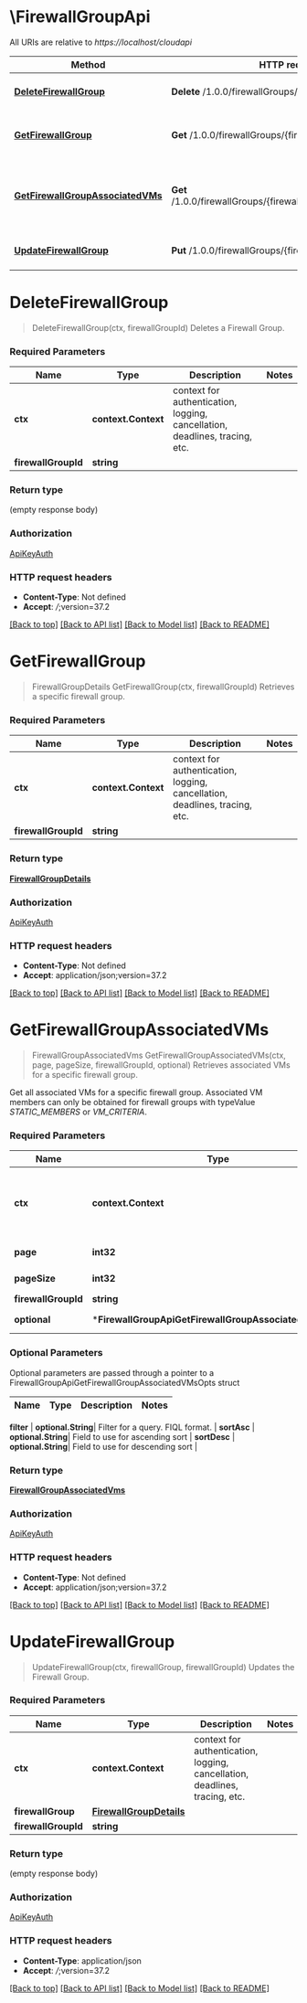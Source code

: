 # \FirewallGroupApi

All URIs are relative to *https://localhost/cloudapi*

Method | HTTP request | Description
------------- | ------------- | -------------
[**DeleteFirewallGroup**](FirewallGroupApi.md#DeleteFirewallGroup) | **Delete** /1.0.0/firewallGroups/{firewallGroupId} | Deletes a Firewall Group.
[**GetFirewallGroup**](FirewallGroupApi.md#GetFirewallGroup) | **Get** /1.0.0/firewallGroups/{firewallGroupId} | Retrieves a specific firewall group.
[**GetFirewallGroupAssociatedVMs**](FirewallGroupApi.md#GetFirewallGroupAssociatedVMs) | **Get** /1.0.0/firewallGroups/{firewallGroupId}/associatedVMs | Retrieves associated VMs for a specific firewall group.
[**UpdateFirewallGroup**](FirewallGroupApi.md#UpdateFirewallGroup) | **Put** /1.0.0/firewallGroups/{firewallGroupId} | Updates the Firewall Group.


# **DeleteFirewallGroup**
> DeleteFirewallGroup(ctx, firewallGroupId)
Deletes a Firewall Group.

### Required Parameters

Name | Type | Description  | Notes
------------- | ------------- | ------------- | -------------
 **ctx** | **context.Context** | context for authentication, logging, cancellation, deadlines, tracing, etc.
  **firewallGroupId** | **string**|  | 

### Return type

 (empty response body)

### Authorization

[ApiKeyAuth](../README.md#ApiKeyAuth)

### HTTP request headers

 - **Content-Type**: Not defined
 - **Accept**: *_/_*;version=37.2

[[Back to top]](#) [[Back to API list]](../README.md#documentation-for-api-endpoints) [[Back to Model list]](../README.md#documentation-for-models) [[Back to README]](../README.md)

# **GetFirewallGroup**
> FirewallGroupDetails GetFirewallGroup(ctx, firewallGroupId)
Retrieves a specific firewall group.

### Required Parameters

Name | Type | Description  | Notes
------------- | ------------- | ------------- | -------------
 **ctx** | **context.Context** | context for authentication, logging, cancellation, deadlines, tracing, etc.
  **firewallGroupId** | **string**|  | 

### Return type

[**FirewallGroupDetails**](FirewallGroupDetails.md)

### Authorization

[ApiKeyAuth](../README.md#ApiKeyAuth)

### HTTP request headers

 - **Content-Type**: Not defined
 - **Accept**: application/json;version=37.2

[[Back to top]](#) [[Back to API list]](../README.md#documentation-for-api-endpoints) [[Back to Model list]](../README.md#documentation-for-models) [[Back to README]](../README.md)

# **GetFirewallGroupAssociatedVMs**
> FirewallGroupAssociatedVms GetFirewallGroupAssociatedVMs(ctx, page, pageSize, firewallGroupId, optional)
Retrieves associated VMs for a specific firewall group.

Get all associated VMs for a specific firewall group. Associated VM members can only be obtained for firewall groups with typeValue <em>STATIC_MEMBERS</em> or <em>VM_CRITERIA</em>. 

### Required Parameters

Name | Type | Description  | Notes
------------- | ------------- | ------------- | -------------
 **ctx** | **context.Context** | context for authentication, logging, cancellation, deadlines, tracing, etc.
  **page** | **int32**| Page to fetch, zero offset. | [default to 1]
  **pageSize** | **int32**| Results per page to fetch. | [default to 25]
  **firewallGroupId** | **string**|  | 
 **optional** | ***FirewallGroupApiGetFirewallGroupAssociatedVMsOpts** | optional parameters | nil if no parameters

### Optional Parameters
Optional parameters are passed through a pointer to a FirewallGroupApiGetFirewallGroupAssociatedVMsOpts struct

Name | Type | Description  | Notes
------------- | ------------- | ------------- | -------------



 **filter** | **optional.String**| Filter for a query.  FIQL format. | 
 **sortAsc** | **optional.String**| Field to use for ascending sort | 
 **sortDesc** | **optional.String**| Field to use for descending sort | 

### Return type

[**FirewallGroupAssociatedVms**](FirewallGroupAssociatedVMs.md)

### Authorization

[ApiKeyAuth](../README.md#ApiKeyAuth)

### HTTP request headers

 - **Content-Type**: Not defined
 - **Accept**: application/json;version=37.2

[[Back to top]](#) [[Back to API list]](../README.md#documentation-for-api-endpoints) [[Back to Model list]](../README.md#documentation-for-models) [[Back to README]](../README.md)

# **UpdateFirewallGroup**
> UpdateFirewallGroup(ctx, firewallGroup, firewallGroupId)
Updates the Firewall Group.

### Required Parameters

Name | Type | Description  | Notes
------------- | ------------- | ------------- | -------------
 **ctx** | **context.Context** | context for authentication, logging, cancellation, deadlines, tracing, etc.
  **firewallGroup** | [**FirewallGroupDetails**](FirewallGroupDetails.md)|  | 
  **firewallGroupId** | **string**|  | 

### Return type

 (empty response body)

### Authorization

[ApiKeyAuth](../README.md#ApiKeyAuth)

### HTTP request headers

 - **Content-Type**: application/json
 - **Accept**: *_/_*;version=37.2

[[Back to top]](#) [[Back to API list]](../README.md#documentation-for-api-endpoints) [[Back to Model list]](../README.md#documentation-for-models) [[Back to README]](../README.md)

